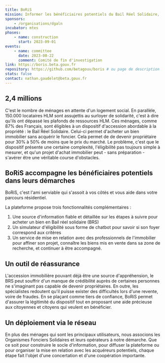 ```yaml
---
title: BoRiS
mission: Informer les bénéficiaires potentiels du Bail Réel Solidaire, simuler l'éligibilité au dispositif et mettre en relation les acheteurs avec les Organismes Fonciers Solidaires
sponsors:
    - /organisations/dgaln
incubator: mtes
phases:
    - name: construction
      start: 2023-09-01
events:
    - name: committee
      date: 2023-08-22
      comment: Comité de fin d'investigation
link: https://boris.beta.gouv.fr
repository: https://github.com/betagouv/boris # ou page de description des dépôts s'il y en a plusieurs
stats: false
contact: nathan.gaudelet@beta.gouv.fr
---
```


<h2>2,4 millions</h2>

C'est le nombre de ménages en attente d'un logement social. En parallèle, 150.000 locataires HLM sont assujettis au surloyer de solidarité, c'est à dire qu'ils ont dépassé les plafonds de ressources HLM. 
Ces ménages, comme 87% des Français, sont éligibles à un dispositif d'accession abordable à la propriété : le Bail Réel Solidaire. Celui-ci permet d'acheter un bien immobilier sans acquérir le foncier. Cela permet de de devenir propriétaire pour 30% à 50% de moins que le prix du marché.
Le problème, c'est que le dispositif présente une certaine complexité, l'éligibilité pas toujours simple à mesurer, et qu'un projet d'achat immobilier peut - sans préparation - s'avérer être une véritable course d'obstacles.

<h2>BoRiS accompagne les bénéficiaires potentiels dans leurs démarches</h2>
BoRiS, c'est l'ami serviable qui s'assoit à vos côtés et vous aide dans votre parcours résidentiel. 

La plateforme propose trois fonctionnalités complémentaires :

1. Une source d'information fiable et détaillée sur les étapes à suivre pour acheter un bien en Bail réel solidaire (BRS)
2. Un simulateur d'éligibilité sous forme de chatbot pour savoir si son foyer correspond aux critères
3. Un service de mise en relation avec des professionnels de l'immobilier pour affiner son projet, connaître les biens mis en vente dans sa zone de recherche, et continuer à être accompagné.

<h2>Un outil de réassurance</h2>
L'accession immobilière pouvant déjà être une source d'appréhension, le BRS peut souffrir d'un manque de crédibilité auprès de certaines personnes ne s'imaginant pas capable de devenir propriétaires.  
En outre, les spécialistes redoutent qu'il puisse exister des difficultés lors d'une revente, voire de fraudes.
En se plaçant comme tiers de confiance, BoRiS permet d'assurer la légitimité du dispositif tout en proposant une aide précieuse aux citoyennes et citoyens qui veulent en bénéficier.

<h2>Un déploiement via le réseau</h2>
En plus des ménages qui sont les principaux utilisateurs, nous associons les Organismes Fonciers Solidaires et leurs opérateurs à notre démarche. 
Que ce soit pour construire le socle d'information, pour diffuser la plateforme ou pour organiser la mise en relation avec les acquéreurs potentiels, chaque étape fait l'objet d'une concertation et d'une coopération importante.

